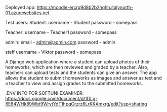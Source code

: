 Deployed app:
https://moodle-ercrg9d8b2b2hqhh.italynorth-01.azurewebsites.net

Test users:
Student:
username - Student
password - somepass

Teacher:
username - Teacher1
password - somepass

admin:
email - admin@admin.com
password - admin

staff
username - Viktor
password - somepass


A Django web application where a student can upload photos of their homeworks, which are then reviewed and graded by a teacher. Also, teachers can upload tests and the students can give an answer. The app allows the student to submit homeworks as images and answer as text and a teacher to view and assign grades to the submitted homeworks.

.ENV INFO FOR SOFTUNI EXAMINER:
https://docs.google.com/document/d/1DLg-8E84WHk89Wbt9WrytYdT1hpqCrzrz6LrKKAmxrg/edit?usp=sharing
